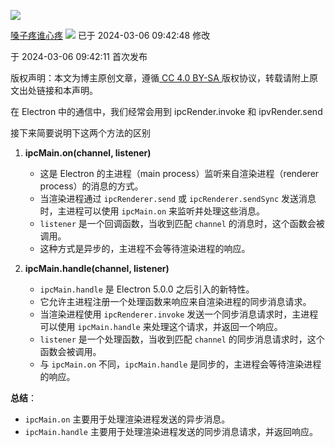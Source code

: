![](https://csdnimg.cn/release/blogv2/dist/pc/img/original.png)

[嗓子疼谁心疼](https://blog.csdn.net/qq_29069649 "嗓子疼谁心疼") ![](https://csdnimg.cn/release/blogv2/dist/pc/img/newUpTime2.png) 已于 2024-03-06 09:42:48 修改

于 2024-03-06 09:42:11 首次发布

版权声明：本文为博主原创文章，遵循[ CC 4.0 BY-SA ](http://creativecommons.org/licenses/by-sa/4.0/)版权协议，转载请附上原文出处链接和本声明。

在 Electron 中的通信中，我们经常会用到 ipcRender.invoke 和 ipvRender.send

接下来简要说明下这两个方法的区别

1. **ipcMain.on(channel, listener)**

   * 这是 Electron 的主进程（main process）监听来自渲染进程（renderer process）的消息的方式。
   * 当渲染进程通过 `ipcRenderer.send` 或 `ipcRenderer.sendSync` 发送消息时，主进程可以使用 `ipcMain.on` 来监听并处理这些消息。
   * `listener` 是一个回调函数，当收到匹配 `channel` 的消息时，这个函数会被调用。
   * 这种方式是异步的，主进程不会等待渲染进程的响应。

2. **ipcMain.handle(channel, listener)**

   * `ipcMain.handle` 是 Electron 5.0.0 之后引入的新特性。
   * 它允许主进程注册一个处理函数来响应来自渲染进程的同步消息请求。
   * 当渲染进程使用 `ipcRenderer.invoke` 发送一个同步消息请求时，主进程可以使用 `ipcMain.handle` 来处理这个请求，并返回一个响应。
   * `listener` 是一个处理函数，当收到匹配 `channel` 的同步消息请求时，这个函数会被调用。
   * 与 `ipcMain.on` 不同，`ipcMain.handle` 是同步的，主进程会等待渲染进程的响应。

**总结**：

* `ipcMain.on` 主要用于处理渲染进程发送的异步消息。
* `ipcMain.handle` 主要用于处理渲染进程发送的同步消息请求，并返回响应。
